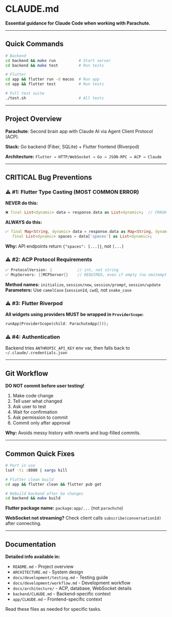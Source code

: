 # CLAUDE.md

**Essential guidance for Claude Code when working with Parachute.**

---

## Quick Commands

```bash
# Backend
cd backend && make run          # Start server
cd backend && make test         # Run tests

# Flutter
cd app && flutter run -d macos  # Run app
cd app && flutter test          # Run tests

# Full test suite
./test.sh                       # All tests
```

---

## Project Overview

**Parachute**: Second brain app with Claude AI via Agent Client Protocol (ACP).

**Stack:** Go backend (Fiber, SQLite) + Flutter frontend (Riverpod)

**Architecture:** `Flutter → HTTP/WebSocket → Go → JSON-RPC → ACP → Claude`

---

## CRITICAL Bug Preventions

### ⚠️ #1: Flutter Type Casting (MOST COMMON ERROR)

**NEVER do this:**
```dart
❌ final List<dynamic> data = response.data as List<dynamic>;  // CRASHES!
```

**ALWAYS do this:**
```dart
✅ final Map<String, dynamic> data = response.data as Map<String, dynamic>;
   final List<dynamic> spaces = data['spaces'] as List<dynamic>;
```

**Why:** API endpoints return `{"spaces": [...]}`, not `[...]`

### ⚠️ #2: ACP Protocol Requirements

```go
✅ ProtocolVersion: 1           // int, not string
✅ McpServers: []MCPServer{}    // REQUIRED, even if empty (no omitempty)
```

**Method names:** `initialize`, `session/new`, `session/prompt`, `session/update`
**Parameters:** Use `camelCase` (`sessionId`, `cwd`), not `snake_case`

### ⚠️ #3: Flutter Riverpod

**All widgets using providers MUST be wrapped in `ProviderScope`:**
```dart
runApp(ProviderScope(child: ParachuteApp()));
```

### ⚠️ #4: Authentication

Backend tries `ANTHROPIC_API_KEY` env var, then falls back to `~/.claude/.credentials.json`

---

## Git Workflow

**DO NOT commit before user testing!**

1. Make code change
2. Tell user what changed
3. Ask user to test
4. Wait for confirmation
5. Ask permission to commit
6. Commit only after approval

**Why:** Avoids messy history with reverts and bug-filled commits.

---

## Common Quick Fixes

```bash
# Port in use
lsof -ti :8080 | xargs kill

# Flutter clean build
cd app && flutter clean && flutter pub get

# Rebuild backend after Go changes
cd backend && make build
```

**Flutter package name:** `package:app/...` (not `parachute`)

**WebSocket not streaming?** Check client calls `subscribe(conversationId)` after connecting.

---

## Documentation

**Detailed info available in:**
- `README.md` - Project overview
- `ARCHITECTURE.md` - System design
- `docs/development/testing.md` - Testing guide
- `docs/development/workflow.md` - Development workflow
- `docs/architecture/` - ACP, database, WebSocket details
- `backend/CLAUDE.md` - Backend-specific context
- `app/CLAUDE.md` - Frontend-specific context

Read these files as needed for specific tasks.

